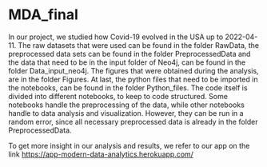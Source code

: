 # MDA_final
In our project, we studied how Covid-19 evolved in the USA up to 2022-04-11. The raw datasets that were used can be found in the folder RawData, the preprocessed data sets can be found in the folder PreprocessedData and the data that need to be in the input folder of Neo4j, can be found in the folder Data_input_neo4j. The figures that were obtained during the analysis, are in the folder Figures. At last, the python files that need to be imported in the notebooks, can be found in the folder Python_files. The code itself is divided into different notebooks, to keep to code structured. Some notebooks handle the preprocessing of the data, while other notebooks handle to data analysis and visualization. However, they can be run in a random error, since all necessary preprocessed data is already in the folder PreprocessedData.

To get more insight in our analysis and results, we refer to our app on the link https://app-modern-data-analytics.herokuapp.com/
